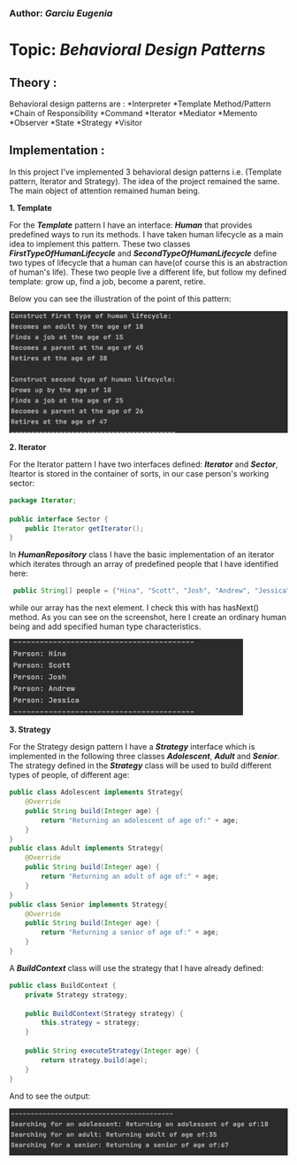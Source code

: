 ### Author: *Garciu Eugenia*
# Topic: *Behavioral Design Patterns*

## Theory :
Behavioral design patterns are :
   *Interpreter
   *Template Method/Pattern
   *Chain of Responsibility
   *Command
   *Iterator
   *Mediator
   *Memento
   *Observer
   *State
   *Strategy
   *Visitor
   
## Implementation :
In this project I've implemented 3 behavioral design patterns i.e. (Template pattern, Iterator and Strategy).
The idea of the project remained the same. The main object of attention remained human being. 

__1. Template__ 

For the _**Template**_ pattern I have an interface:  _**Human**_ that provides predefined ways to run its methods. I have taken human lifecycle as a main idea to implement this pattern. These two classes
 _**FirstTypeOfHumanLifecycle**_ and _**SecondTypeOfHumanLifecycle**_ define two types of lifecycle that a human can have(of course this is an abstraction of human's life).
 These two people live a different life, but follow my defined template: grow up, find a job, become a parent, retire.

Below you can see the illustration of the point of this pattern:

![](/Lab3/screenshots/Template.png)

__2. Iterator__ 

For the Iterator pattern I have two interfaces defined: _**Iterator**_ and _**Sector**_, Iteartor is stored in the container of sorts, in our case person's working sector:
```java
package Iterator;

public interface Sector {
    public Iterator getIterator();
}
```
In  _**HumanRepository**_ class I have the basic implementation of an iterator which iterates through an array of predefined people that I have identified here:
```java
 public String[] people = {"Hina", "Scott", "Josh", "Andrew", "Jessica"};
```
while our array has the next element. I check this with has hasNext() method.
As you can see on the screenshot, here I create an ordinary human being and add specified human type characteristics.

![](/Lab3/screenshots/Iterator.png)

__3. Strategy__ 

For the Strategy design pattern I have a _**Strategy**_ interface which is implemented in the following three classes _**Adolescent**_, _**Adult**_ and _**Senior**_. 
The strategy defined in the _**Strategy**_ class will be used to build different types of people, of different age:
```java
public class Adolescent implements Strategy{
    @Override
    public String build(Integer age) {
        return "Returning an adolescent of age of:" + age;
    }
}
public class Adult implements Strategy{
    @Override
    public String build(Integer age) {
        return "Returning an adult of age of:" + age;
    }
}
public class Senior implements Strategy{
    @Override
    public String build(Integer age) {
        return "Returning a senior of age of:" + age;
    }
}
```
A _**BuildContext**_ class will use the strategy that I have already defined:
```java
public class BuildContext {
    private Strategy strategy;

    public BuildContext(Strategy strategy) {
        this.strategy = strategy;
    }

    public String executeStrategy(Integer age) {
        return strategy.build(age);
    }
}
```
And to see the output:

![](/Lab3/screenshots/Strategy.png)
